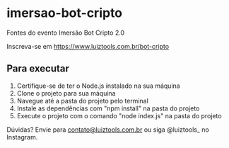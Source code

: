 # imersao-bot-cripto
Fontes do evento Imersão Bot Cripto 2.0

Inscreva-se em https://www.luiztools.com.br/bot-cripto

## Para executar

1. Certifique-se de ter o Node.js instalado na sua máquina
2. Clone o projeto para sua máquina
3. Navegue até a pasta do projeto pelo terminal
4. Instale as dependências com "npm install" na pasta do projeto
5. Execute o projeto com o comando "node index.js" na pasta do projeto

Dúvidas? Envie para contato@luiztools.com.br ou siga @luiztools_ no Instagram.